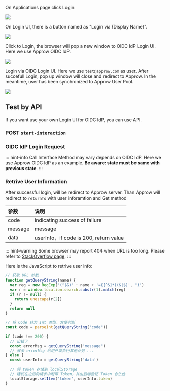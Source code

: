 <IntegrationDetailCard title="Login via OIDC">

On Applications page click Login:

![](https://cdn.authing.cn/blog/20201009180859.png)

On Login UI, there is a button named as "Login via {Display Name}". 

![](https://cdn.authing.cn/blog/20201009181119.png)

Click to Login, the browser will pop a new window to OIDC IdP Login UI. Here we use Approw OIDC IdP.

![](https://cdn.authing.cn/blog/20201009181857.png)

Login via OIDC Login UI. Here we use `test@approw.com` as user. After succefull Login, pop up window will close and redirect to Approw. In the meantime, user has been synchronized to Approw User Pool.

![](https://cdn.authing.cn/blog/20201009181657.png)

## Test by API

If you want use your own Login UI for OIDC IdP, you can use API.

### POST `start-interaction`

<ApiMethodSpec method="post" host="https://core.authing.cn" path="/api/v2/connections/oidc/start-interaction">
<template slot="description">

When user been redirected from OIDC IdP to Approw server. Approw use `state` in callback to determine the user should be in which User Pool. So we need to link state with User Pool.

</template>
<template slot="bodyParams">
<ApiMethodParam name="state" type="string" description="Random String, use for futher OIDC request" required/>
<ApiMethodParam name="userPoolId" type="string" description="User Pool Id" required/>
<ApiMethodParam name="returnTo" type="string" description="Callback URL" required/>
</template>
<template slot="response">
<ApiMethodResponse httpCode="200">

```js
{
    code: 200,
    message: "ok"
}
```

</ApiMethodResponse>
</template>
</ApiMethodSpec>

### OIDC IdP Login Request

::: hint-info
Call Interface Method may vary depends on OIDC IdP. Here we use Approw OIDC IdP as an example.
**Be aware: state must be same with previous state**.
:::

<ApiMethodSpec method="get" host="https://<domain name>.authing.cn" path="/oidc/auth" summary=" " description="Login request need an URL and parameter below: ">
<template slot="queryParams">
<ApiMethodParam name="client_id" type="string" description="Client ID" required/>
<ApiMethodParam name="redirect_uri" type="string" description=" " required>

Redirect URL  After successful Login OP will send Authorization code to this URL by query. This value are reqeuored in configuration.

</ApiMethodParam>
<ApiMethodParam name="scope" type="string" required>

Request information, must includ openid. separate each scope by space. id_token will include those scope information after decrypt.

</ApiMethodParam>
<ApiMethodParam name="response_type" type="string" required>

Response type，could be: code, id_token, id_token token, code id_token, code token, code id_token token. after successful login. request OP return information. if include code, will return Authoriztion code. if include id_token, will return id_token. if include token, will return access_token.

</ApiMethodParam>
<ApiMethodParam name="prompt" type="string">

could be none，login，consent, select_account. Determine interactive mode with OP. if need refresh_token, value must be consent.

</ApiMethodParam>
<ApiMethodParam name="state" type="string" required>

Random string. In case of CSRF attack. if state in response is not same as before, mean been attacked.

</ApiMethodParam>

<ApiMethodParam name="nonce" type="string" description="Random String, In case of Replay attack."/>
</template>

</ApiMethodSpec>

### Retrive User Information

After successful login, will be redirect to Approw server. Than Approw will redirect to `returnTo` with user inforamtion and Get method

| 参数    | 说明                                      |
| :------ | :---------------------------------------- |
| code    |  indicating success of failure  |
| message | message                            |
| data    | userInfo，if code is 200, return value   |

::: hint-warning
Some browser may report 404 when URL is too long. Please refer to [StackOverflow page](https://stackoverflow.com/questions/28681366/in-asp-net-mvc-would-a-querystring-too-long-result-in-404-file-not-found-error/28681600).
:::

Here is the JavaScript to retrive user info:

```js
// 获取 URL 参数
function getQueryString(name) {
  var reg = new RegExp('(^|&)' + name + '=([^&]*)(&|$)', 'i')
  var r = window.location.search.substr(1).match(reg)
  if (r != null) {
    return unescape(r[2])
  }
  return null
}

// 将 Code 转为 Int 类型，方便判断
const code = parseInt(getQueryString('code'))

if (code !== 200) {
  // 出错了
  const errorMsg = getQueryString('message')
  // 展示 errorMsg 给用户或执行其他业务 ...
} else {
  const userInfo = getQueryString('data')

  // 将 token 存储到 localStorage
  // 建议在之后的请求中附带 Token，并由后端验证 Token 合法性
  localStorage.setItem('token', userInfo.token)
}
```

</IntegrationDetailCard>
